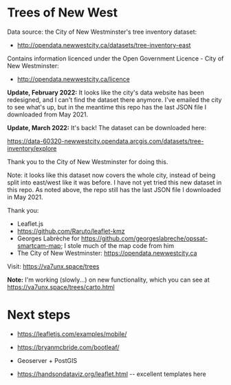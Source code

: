 # Trees of New West

Data source: the City of New Westminster's tree inventory dataset:
- http://opendata.newwestcity.ca/datasets/tree-inventory-east


Contains information licenced under the Open Government Licence - City of New Westminster:
- http://opendata.newwestcity.ca/licence

**Update, February 2022:**  It looks like the city's data website has
been redesigned, and I can't find the dataset there anymore.  I've
emailed the city to see what's up, but in the meantime this repo has
the last JSON file I downloaded from May 2021.

**Update, March 2022:** It's back!  The dataset can be downloaded
here:

https://data-60320-newwestcity.opendata.arcgis.com/datasets/tree-inventory/explore

Thank you to the City of New Westminster for doing this.

Note: it looks like this dataset now covers the whole city, instead of
being split into east/west like it was before.  I have not yet tried
this new dataset in this repo.  As noted above, the repo still has the
last JSON file I downloaded in May 2021.

Thank you:

- Leaflet.js
- https://github.com/Raruto/leaflet-kmz
- Georges Labrèche for
  https://github.com/georgeslabreche/opssat-smartcam-map; I stole much
  of the map code from him
- The City of New Westminster: https://opendata.newwestcity.ca

Visit: https://va7unx.space/trees

**Note:** I'm working (slowly...) on new functionality, which you can
see at https://va7unx.space/trees/carto.html

# Next steps

- https://leafletjs.com/examples/mobile/

- https://bryanmcbride.com/bootleaf/

- Geoserver + PostGIS

- https://handsondataviz.org/leaflet.html -- excellent templates here
